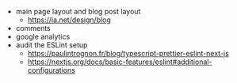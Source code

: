 - main page layout and blog post layout
  - https://ia.net/design/blog
- comments
- google analytics
- audit the ESLint setup
  - https://paulintrognon.fr/blog/typescript-prettier-eslint-next-js
  - https://nextjs.org/docs/basic-features/eslint#additional-configurations
